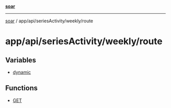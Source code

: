 [**soar**](../../../../../README.md)

***

[soar](../../../../../modules.md) / app/api/seriesActivity/weekly/route

# app/api/seriesActivity/weekly/route

## Variables

- [dynamic](variables/dynamic.md)

## Functions

- [GET](functions/GET.md)
